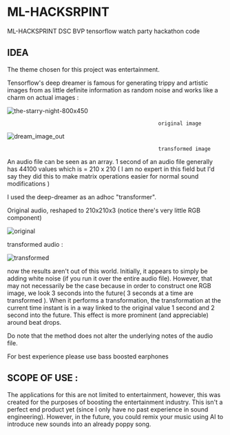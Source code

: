 # ML-HACKSRPINT
ML-HACKSPRINT DSC BVP tensorflow watch party hackathon code

## IDEA 
The theme chosen for this project was entertainment. 

Tensorflow's deep dreamer is famous for generating trippy and artistic images from as little definite information as random noise and works like a charm on actual images : 

![the-starry-night-800x450](https://user-images.githubusercontent.com/24889667/54002515-d9f16b00-4174-11e9-951f-5cad45c6fd85.jpg)

                                                     original image 

![dream_image_out](https://user-images.githubusercontent.com/24889667/54002526-e4ac0000-4174-11e9-8dac-bdd391860df3.jpg)

                                                     transformed image 

An audio file can be seen as an array. 1 second of an audio file generally has 44100 values which is = 210 x 210 ( I am no expert in this field but I'd say they did this to make matrix operations easier for normal sound modifications )

I used the deep-dreamer as an adhoc "transformer". 

Original audio, reshaped to 210x210x3 (notice there's very little RGB component)

![original](https://user-images.githubusercontent.com/24889667/54002272-fd67e600-4173-11e9-9990-bac587a9e047.jpg)

transformed audio : 

![transformed](https://user-images.githubusercontent.com/24889667/54002274-02c53080-4174-11e9-95cb-f5cc79db16a3.jpg)

now the results aren't out of this world. Initially, it appears to simply be adding white noise (if you run it over the entire audio file). However, that may not necessarily be the case because in order to construct one RGB image, we look 3 seconds into the future( 3 seconds at a time are transformed ). When it performs a transformation, the transformation at the current time instant is in a way linked to the original value 1 second and 2 second into the future. This effect is more prominent (and appreciable) around beat drops. 

Do note that the method does not alter the underlying notes of the audio file.

For best experience please use bass boosted earphones

## SCOPE OF USE : 
The applications for this are not limited to entertainment, however, this was created for the purposes of boosting the entertainment industry. This isn't a perfect end product yet (since I only have no past experience in sound engineering). However, in the future, you could remix your music using AI to introduce new sounds into an already poppy song.  
